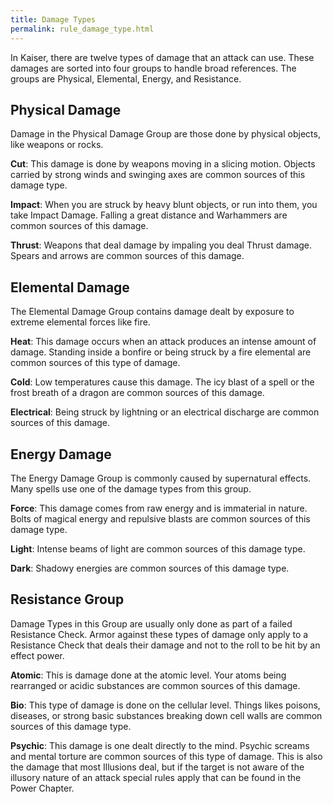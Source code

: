 ```yaml
---
title: Damage Types
permalink: rule_damage_type.html
---
```


In Kaiser, there are twelve types of damage that an attack can use. These damages are sorted into four groups to handle broad references. The groups are Physical, Elemental, Energy, and Resistance. 

## Physical Damage
Damage in the Physical Damage Group are those done by physical objects, like weapons or rocks.

**Cut**: This damage is done by weapons moving in a slicing motion. Objects carried by strong winds and swinging axes are common sources of this damage type.

**Impact**: When you are struck by heavy blunt objects, or run into them, you take Impact Damage. Falling a great distance and Warhammers are common sources of this damage.

**Thrust**: Weapons that deal damage by impaling you deal Thrust damage. Spears and arrows are common sources of this damage.

## Elemental Damage
The Elemental Damage Group contains damage dealt by exposure to extreme elemental forces like fire.

**Heat**: This damage occurs when an attack produces an intense amount of damage. Standing inside a bonfire or being struck by a fire elemental are common sources of this type of damage.

**Cold**: Low temperatures cause this damage. The icy blast of a spell or the frost breath of a dragon are common sources of this damage.

**Electrical**: Being struck by lightning or an electrical discharge are common sources of this damage.

## Energy Damage
The Energy Damage Group is commonly caused by supernatural effects. Many spells use one of the damage types from this group.

**Force**: This damage comes from raw energy and is immaterial in nature. Bolts of magical energy and repulsive blasts are common sources of this damage type.

**Light**: Intense beams of light are common sources of this damage type.

**Dark**: Shadowy energies are common sources of this damage type.

## Resistance Group
Damage Types in this Group are usually only done as part of a failed Resistance Check. Armor against these types of damage only apply to a Resistance Check that deals their damage and not to the roll to be hit by an effect power.

**Atomic**: This is damage done at the atomic level. Your atoms being rearranged or acidic substances are common sources of this damage.

**Bio**: This type of damage is done on the cellular level. Things likes poisons, diseases, or strong basic substances breaking down cell walls are common sources of this damage type.

**Psychic**: This damage is one dealt directly to the mind. Psychic screams and mental torture are common sources of this type of damage. This is also the damage that most Illusions deal, but if the target is not aware of the illusory nature of an attack special rules apply that can be found in the Power Chapter.